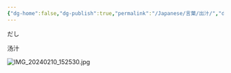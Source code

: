 ```yaml
---
{"dg-home":false,"dg-publish":true,"permalink":"/Japanese/言葉/出汁/","dgPassFrontmatter":true}
---
```


だし

汤汁

![IMG_20240210_152530.jpg](/img/user/998%20resources/%E3%82%AF%E3%83%AC%E3%83%A8%E3%83%B3%E3%81%97%E3%82%93%E3%81%A1%E3%82%83%E3%82%93/IMG_20240210_152530.jpg)